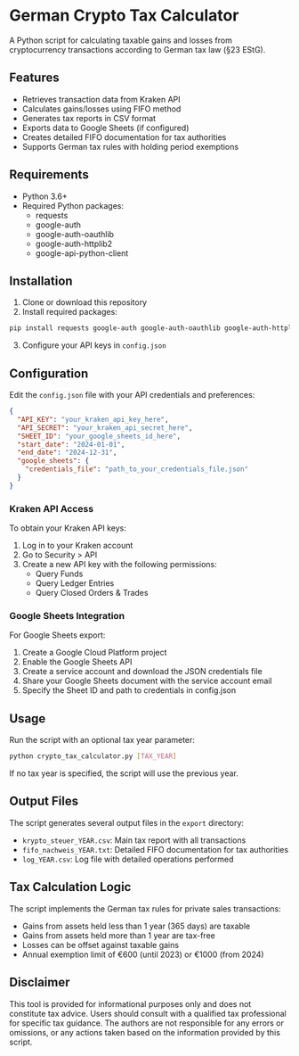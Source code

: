 # German Crypto Tax Calculator

A Python script for calculating taxable gains and losses from cryptocurrency transactions according to German tax law (§23 EStG).

## Features

- Retrieves transaction data from Kraken API
- Calculates gains/losses using FIFO method
- Generates tax reports in CSV format
- Exports data to Google Sheets (if configured)
- Creates detailed FIFO documentation for tax authorities
- Supports German tax rules with holding period exemptions

## Requirements

- Python 3.6+
- Required Python packages:
  - requests
  - google-auth
  - google-auth-oauthlib
  - google-auth-httplib2
  - google-api-python-client

## Installation

1. Clone or download this repository
2. Install required packages:

```bash
pip install requests google-auth google-auth-oauthlib google-auth-httplib2 google-api-python-client
```

3. Configure your API keys in `config.json`

## Configuration

Edit the `config.json` file with your API credentials and preferences:

```json
{
  "API_KEY": "your_kraken_api_key_here",
  "API_SECRET": "your_kraken_api_secret_here",
  "SHEET_ID": "your_google_sheets_id_here",
  "start_date": "2024-01-01",
  "end_date": "2024-12-31",
  "google_sheets": {
    "credentials_file": "path_to_your_credentials_file.json"
  }
}
```

### Kraken API Access

To obtain your Kraken API keys:

1. Log in to your Kraken account
2. Go to Security > API
3. Create a new API key with the following permissions:
   - Query Funds
   - Query Ledger Entries
   - Query Closed Orders & Trades

### Google Sheets Integration

For Google Sheets export:

1. Create a Google Cloud Platform project
2. Enable the Google Sheets API
3. Create a service account and download the JSON credentials file
4. Share your Google Sheets document with the service account email
5. Specify the Sheet ID and path to credentials in config.json

## Usage

Run the script with an optional tax year parameter:

```bash
python crypto_tax_calculator.py [TAX_YEAR]
```

If no tax year is specified, the script will use the previous year.

## Output Files

The script generates several output files in the `export` directory:

- `krypto_steuer_YEAR.csv`: Main tax report with all transactions
- `fifo_nachweis_YEAR.txt`: Detailed FIFO documentation for tax authorities
- `log_YEAR.csv`: Log file with detailed operations performed

## Tax Calculation Logic

The script implements the German tax rules for private sales transactions:

- Gains from assets held less than 1 year (365 days) are taxable
- Gains from assets held more than 1 year are tax-free
- Losses can be offset against taxable gains
- Annual exemption limit of €600 (until 2023) or €1000 (from 2024)

## Disclaimer

This tool is provided for informational purposes only and does not constitute tax advice. Users should consult with a qualified tax professional for specific tax guidance. The authors are not responsible for any errors or omissions, or any actions taken based on the information provided by this script.
